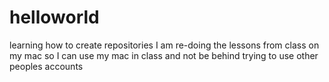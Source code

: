 # helloworld
learning how to create repositories
I am re-doing the lessons from class on my mac so I can use my mac in class and not be behind trying to use other peoples accounts
